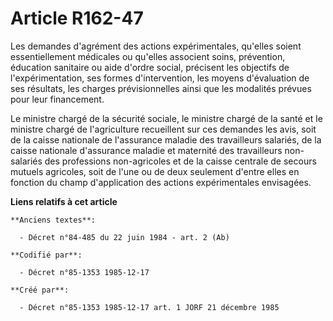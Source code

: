 # Article R162-47

Les demandes d'agrément des actions expérimentales, qu'elles soient essentiellement médicales ou qu'elles associent soins,
prévention, éducation sanitaire ou aide d'ordre social, précisent les objectifs de l'expérimentation, ses formes
d'intervention, les moyens d'évaluation de ses résultats, les charges prévisionnelles ainsi que les modalités prévues pour
leur financement. 

Le ministre chargé de la sécurité sociale, le ministre chargé de la santé et le ministre chargé de l'agriculture recueillent
sur ces demandes les avis, soit de la caisse nationale de l'assurance maladie des travailleurs salariés, de la caisse
nationale d'assurance maladie et maternité des travailleurs non-salariés des professions non-agricoles et de la caisse
centrale de secours mutuels agricoles, soit de l'une ou de deux seulement d'entre elles en fonction du champ d'application
des actions expérimentales envisagées.

**Liens relatifs à cet article**

	**Anciens textes**:

	  - Décret n°84-485 du 22 juin 1984 - art. 2 (Ab)

	**Codifié par**:

	  - Décret n°85-1353 1985-12-17

	**Créé par**:

	  - Décret n°85-1353 1985-12-17 art. 1 JORF 21 décembre 1985
